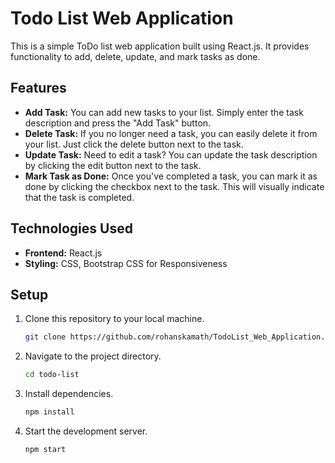 # Todo List Web Application

This is a simple ToDo list web application built using React.js. It provides functionality to add, delete, update, and mark tasks as done.

## Features

- **Add Task:** You can add new tasks to your list. Simply enter the task description and press the "Add Task" button.
- **Delete Task:** If you no longer need a task, you can easily delete it from your list. Just click the delete button next to the task.
- **Update Task:** Need to edit a task? You can update the task description by clicking the edit button next to the task.
- **Mark Task as Done:** Once you've completed a task, you can mark it as done by clicking the checkbox next to the task. This will visually indicate that the task is completed.

## Technologies Used

- **Frontend:** React.js
- **Styling:** CSS, Bootstrap CSS for Responsiveness

## Setup

1. Clone this repository to your local machine.

    ```bash
    git clone https://github.com/rohanskamath/TodoList_Web_Application.git
    ```

2. Navigate to the project directory.

    ```bash
    cd todo-list
    ```

3. Install dependencies.

    ```bash
    npm install
    ```

4. Start the development server.

    ```bash
    npm start
    ```

